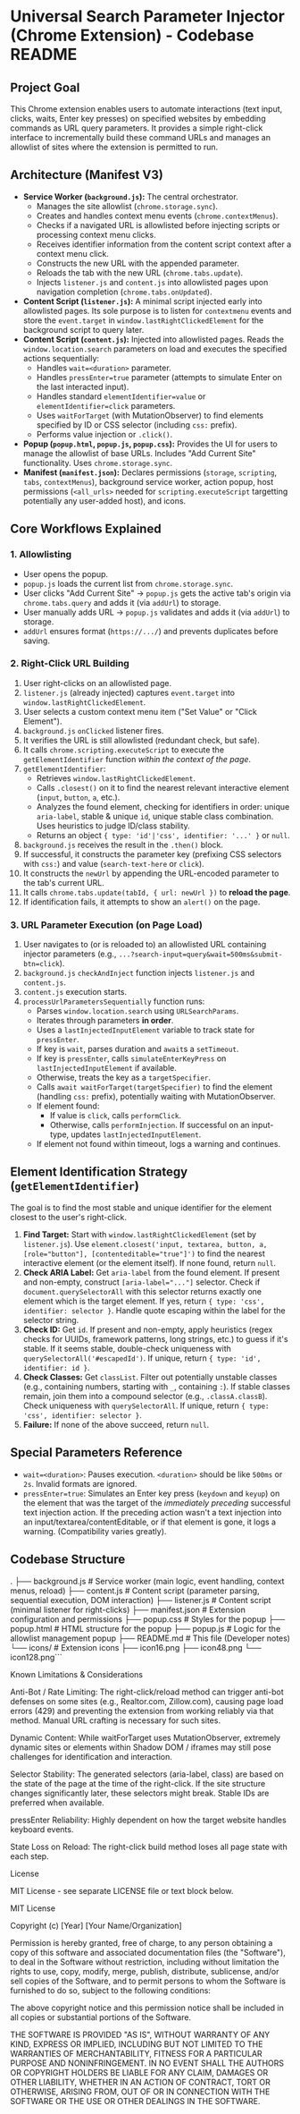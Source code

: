 # Universal Search Parameter Injector (Chrome Extension) - Codebase README

## Project Goal

This Chrome extension enables users to automate interactions (text input, clicks, waits, Enter key presses) on specified websites by embedding commands as URL query parameters. It provides a simple right-click interface to incrementally build these command URLs and manages an allowlist of sites where the extension is permitted to run.

## Architecture (Manifest V3)

*   **Service Worker (`background.js`):** The central orchestrator.
    *   Manages the site allowlist (`chrome.storage.sync`).
    *   Creates and handles context menu events (`chrome.contextMenus`).
    *   Checks if a navigated URL is allowlisted before injecting scripts or processing context menu clicks.
    *   Receives identifier information from the content script context after a context menu click.
    *   Constructs the new URL with the appended parameter.
    *   Reloads the tab with the new URL (`chrome.tabs.update`).
    *   Injects `listener.js` and `content.js` into allowlisted pages upon navigation completion (`chrome.tabs.onUpdated`).
*   **Content Script (`listener.js`):** A minimal script injected early into allowlisted pages. Its sole purpose is to listen for `contextmenu` events and store the `event.target` in `window.lastRightClickedElement` for the background script to query later.
*   **Content Script (`content.js`):** Injected into allowlisted pages. Reads the `window.location.search` parameters on load and executes the specified actions sequentially:
    *   Handles `wait=<duration>` parameter.
    *   Handles `pressEnter=true` parameter (attempts to simulate Enter on the last interacted input).
    *   Handles standard `elementIdentifier=value` or `elementIdentifier=click` parameters.
    *   Uses `waitForTarget` (with MutationObserver) to find elements specified by ID or CSS selector (including `css:` prefix).
    *   Performs value injection or `.click()`.
*   **Popup (`popup.html`, `popup.js`, `popup.css`):** Provides the UI for users to manage the allowlist of base URLs. Includes "Add Current Site" functionality. Uses `chrome.storage.sync`.
*   **Manifest (`manifest.json`):** Declares permissions (`storage`, `scripting`, `tabs`, `contextMenus`), background service worker, action popup, host permissions (`<all_urls>` needed for `scripting.executeScript` targetting potentially any user-added host), and icons.

## Core Workflows Explained

### 1. Allowlisting

*   User opens the popup.
*   `popup.js` loads the current list from `chrome.storage.sync`.
*   User clicks "Add Current Site" -> `popup.js` gets the active tab's origin via `chrome.tabs.query` and adds it (via `addUrl`) to storage.
*   User manually adds URL -> `popup.js` validates and adds it (via `addUrl`) to storage.
*   `addUrl` ensures format (`https://.../`) and prevents duplicates before saving.

### 2. Right-Click URL Building

1.  User right-clicks on an allowlisted page.
2.  `listener.js` (already injected) captures `event.target` into `window.lastRightClickedElement`.
3.  User selects a custom context menu item ("Set Value" or "Click Element").
4.  `background.js` `onClicked` listener fires.
5.  It verifies the URL is still allowlisted (redundant check, but safe).
6.  It calls `chrome.scripting.executeScript` to execute the `getElementIdentifier` function *within the context of the page*.
7.  `getElementIdentifier`:
    *   Retrieves `window.lastRightClickedElement`.
    *   Calls `.closest()` on it to find the nearest relevant interactive element (`input`, `button`, `a`, etc.).
    *   Analyzes the found element, checking for identifiers in order: unique `aria-label`, stable & unique `id`, unique stable class combination. Uses heuristics to judge ID/class stability.
    *   Returns an object `{ type: 'id'|'css', identifier: '...' }` or `null`.
8.  `background.js` receives the result in the `.then()` block.
9.  If successful, it constructs the parameter key (prefixing CSS selectors with `css:`) and value (`search-text-here` or `click`).
10. It constructs the `newUrl` by appending the URL-encoded parameter to the tab's current URL.
11. It calls `chrome.tabs.update(tabId, { url: newUrl })` to **reload the page**.
12. If identification fails, it attempts to show an `alert()` on the page.

### 3. URL Parameter Execution (on Page Load)

1.  User navigates to (or is reloaded to) an allowlisted URL containing injector parameters (e.g., `...?search-input=query&wait=500ms&submit-btn=click`).
2.  `background.js` `checkAndInject` function injects `listener.js` and `content.js`.
3.  `content.js` execution starts.
4.  `processUrlParametersSequentially` function runs:
    *   Parses `window.location.search` using `URLSearchParams`.
    *   Iterates through parameters **in order**.
    *   Uses a `lastInjectedInputElement` variable to track state for `pressEnter`.
    *   If key is `wait`, parses duration and `await`s a `setTimeout`.
    *   If key is `pressEnter`, calls `simulateEnterKeyPress` on `lastInjectedInputElement` if available.
    *   Otherwise, treats the key as a `targetSpecifier`.
    *   Calls `await waitForTarget(targetSpecifier)` to find the element (handling `css:` prefix), potentially waiting with MutationObserver.
    *   If element found:
        *   If value is `click`, calls `performClick`.
        *   Otherwise, calls `performInjection`. If successful on an input-type, updates `lastInjectedInputElement`.
    *   If element not found within timeout, logs a warning and continues.

## Element Identification Strategy (`getElementIdentifier`)

The goal is to find the most stable and unique identifier for the element closest to the user's right-click.

1.  **Find Target:** Start with `window.lastRightClickedElement` (set by `listener.js`). Use `element.closest('input, textarea, button, a, [role="button"], [contenteditable="true"]')` to find the nearest interactive element (or the element itself). If none found, return `null`.
2.  **Check ARIA Label:** Get `aria-label` from the found element. If present and non-empty, construct `[aria-label="..."]` selector. Check if `document.querySelectorAll` with this selector returns exactly one element which is the target element. If yes, return `{ type: 'css', identifier: selector }`. Handle quote escaping within the label for the selector string.
3.  **Check ID:** Get `id`. If present and non-empty, apply heuristics (regex checks for UUIDs, framework patterns, long strings, etc.) to guess if it's stable. If it seems stable, double-check uniqueness with `querySelectorAll('#escapedId')`. If unique, return `{ type: 'id', identifier: id }`.
4.  **Check Classes:** Get `classList`. Filter out potentially unstable classes (e.g., containing numbers, starting with `_`, containing `:`). If stable classes remain, join them into a compound selector (e.g., `.classA.classB`). Check uniqueness with `querySelectorAll`. If unique, return `{ type: 'css', identifier: selector }`.
5.  **Failure:** If none of the above succeed, return `null`.

## Special Parameters Reference

*   `wait=<duration>`: Pauses execution. `<duration>` should be like `500ms` or `2s`. Invalid formats are ignored.
*   `pressEnter=true`: Simulates an Enter key press (`keydown` and `keyup`) on the element that was the target of the *immediately preceding* successful text injection action. If the preceding action wasn't a text injection into an input/textarea/contentEditable, or if that element is gone, it logs a warning. (Compatibility varies greatly).

## Codebase Structure


.
├── background.js # Service worker (main logic, event handling, context menus, reload)
├── content.js # Content script (parameter parsing, sequential execution, DOM interaction)
├── listener.js # Content script (minimal listener for right-clicks)
├── manifest.json # Extension configuration and permissions
├── popup.css # Styles for the popup
├── popup.html # HTML structure for the popup
├── popup.js # Logic for the allowlist management popup
├── README.md # This file (Developer notes)
└── icons/ # Extension icons
├── icon16.png
├── icon48.png
└── icon128.png```

Known Limitations & Considerations

Anti-Bot / Rate Limiting: The right-click/reload method can trigger anti-bot defenses on some sites (e.g., Realtor.com, Zillow.com), causing page load errors (429) and preventing the extension from working reliably via that method. Manual URL crafting is necessary for such sites.

Dynamic Content: While waitForTarget uses MutationObserver, extremely dynamic sites or elements within Shadow DOM / iframes may still pose challenges for identification and interaction.

Selector Stability: The generated selectors (aria-label, class) are based on the state of the page at the time of the right-click. If the site structure changes significantly later, these selectors might break. Stable IDs are preferred when available.

pressEnter Reliability: Highly dependent on how the target website handles keyboard events.

State Loss on Reload: The right-click build method loses all page state with each step.

License

MIT License - see separate LICENSE file or text block below.

MIT License

Copyright (c) [Year] [Your Name/Organization]

Permission is hereby granted, free of charge, to any person obtaining a copy
of this software and associated documentation files (the "Software"), to deal
in the Software without restriction, including without limitation the rights
to use, copy, modify, merge, publish, distribute, sublicense, and/or sell
copies of the Software, and to permit persons to whom the Software is
furnished to do so, subject to the following conditions:

The above copyright notice and this permission notice shall be included in all
copies or substantial portions of the Software.

THE SOFTWARE IS PROVIDED "AS IS", WITHOUT WARRANTY OF ANY KIND, EXPRESS OR
IMPLIED, INCLUDING BUT NOT LIMITED TO THE WARRANTIES OF MERCHANTABILITY,
FITNESS FOR A PARTICULAR PURPOSE AND NONINFRINGEMENT. IN NO EVENT SHALL THE
AUTHORS OR COPYRIGHT HOLDERS BE LIABLE FOR ANY CLAIM, DAMAGES OR OTHER
LIABILITY, WHETHER IN AN ACTION OF CONTRACT, TORT OR OTHERWISE, ARISING FROM,
OUT OF OR IN CONNECTION WITH THE SOFTWARE OR THE USE OR OTHER DEALINGS IN THE
SOFTWARE.